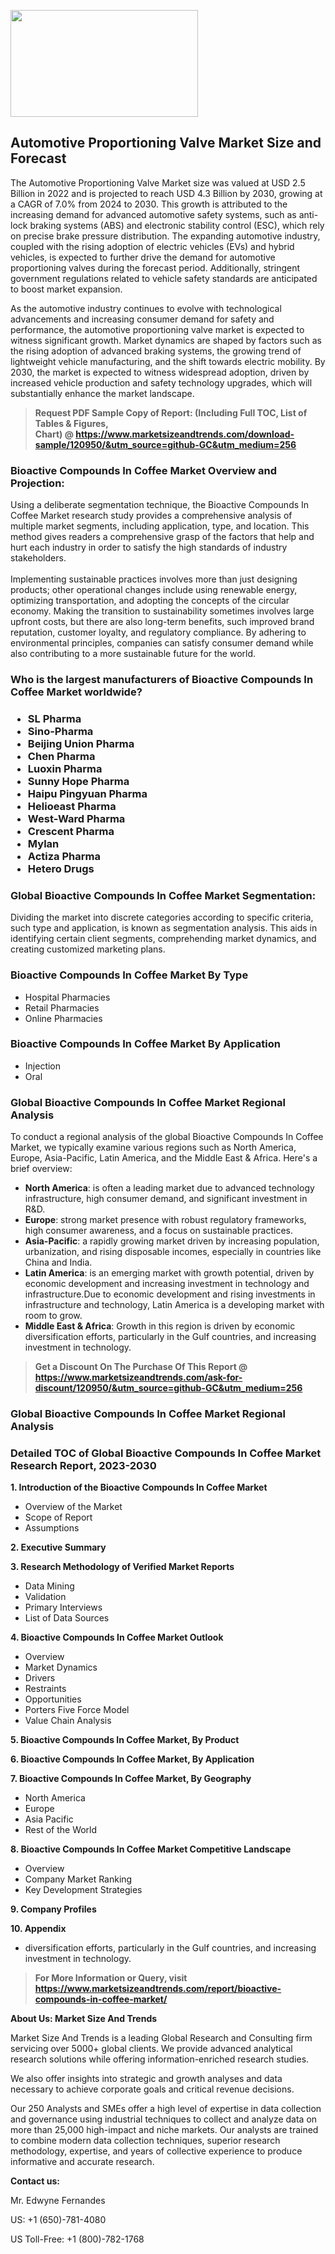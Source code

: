 <p><img class="alignnone size-medium wp-image-20088" src="https://ffe5etoiles.com/wp-content/uploads/2024/12/MST1-300x171.png" alt="" width="300" height="171" /></p><h2>Automotive Proportioning Valve Market Size and Forecast</h2><p>The Automotive Proportioning Valve Market size was valued at USD 2.5 Billion in 2022 and is projected to reach USD 4.3 Billion by 2030, growing at a CAGR of 7.0% from 2024 to 2030. This growth is attributed to the increasing demand for advanced automotive safety systems, such as anti-lock braking systems (ABS) and electronic stability control (ESC), which rely on precise brake pressure distribution. The expanding automotive industry, coupled with the rising adoption of electric vehicles (EVs) and hybrid vehicles, is expected to further drive the demand for automotive proportioning valves during the forecast period. Additionally, stringent government regulations related to vehicle safety standards are anticipated to boost market expansion.</p><p>As the automotive industry continues to evolve with technological advancements and increasing consumer demand for safety and performance, the automotive proportioning valve market is expected to witness significant growth. Market dynamics are shaped by factors such as the rising adoption of advanced braking systems, the growing trend of lightweight vehicle manufacturing, and the shift towards electric mobility. By 2030, the market is expected to witness widespread adoption, driven by increased vehicle production and safety technology upgrades, which will substantially enhance the market landscape.</p></p><blockquote id="" class=""><strong>Request PDF Sample Copy of Report: (Including Full TOC, List of Tables &amp; Figures, Chart)&nbsp;@&nbsp;<strong><a href="https://www.marketsizeandtrends.com/download-sample/120950/&utm_source=github-GC&utm_medium=256" target="_blank">https://www.marketsizeandtrends.com/download-sample/120950/&utm_source=github-GC&utm_medium=256</a></strong></strong></blockquote><h3 id="" class="">Bioactive Compounds In Coffee Market&nbsp;Overview and Projection:</h3><p id="" class="">Using a deliberate segmentation technique, the Bioactive Compounds In Coffee Market research study provides a comprehensive analysis of multiple market segments, including application, type, and location. This method gives readers a comprehensive grasp of the factors that help and hurt each industry in order to satisfy the high standards of industry stakeholders. <br /> <br />Implementing sustainable practices involves more than just designing products; other operational changes include using renewable energy, optimizing transportation, and adopting the concepts of the circular economy. Making the transition to sustainability sometimes involves large upfront costs, but there are also long-term benefits, such improved brand reputation, customer loyalty, and regulatory compliance. By adhering to environmental principles, companies can satisfy consumer demand while also contributing to a more sustainable future for the world.</p><h3 id="" class="">Who is the largest manufacturers of&nbsp;Bioactive Compounds In Coffee Market worldwide?</h3><h3 class=""><p><ul><li>SL Pharma </li><li> Sino-Pharma </li><li> Beijing Union Pharma </li><li> Chen Pharma </li><li> Luoxin Pharma </li><li> Sunny Hope Pharma </li><li> Haipu Pingyuan Pharma </li><li> Helioeast Pharma </li><li> West-Ward Pharma </li><li> Crescent Pharma </li><li> Mylan </li><li> Actiza Pharma </li><li> Hetero Drugs</li></ul></p></h3><h3 id="" class="">Global&nbsp;Bioactive Compounds In Coffee Market Segmentation:</h3><p id="" class="">Dividing the market into discrete categories according to specific criteria, such type and application, is known as segmentation analysis. This aids in identifying certain client segments, comprehending market dynamics, and creating customized marketing plans.</p><h3 id="" class="">Bioactive Compounds In Coffee Market&nbsp;By Type</h3><p><p><ul><li>Hospital Pharmacies</li><li> Retail Pharmacies</li><li> Online Pharmacies</p></li></ul></p></p><h3 id="" class="">Bioactive Compounds In Coffee Market&nbsp;By Application</h3><p class=""><p><ul><li>Injection</li><li> Oral</li></ul></p></p><h3 id="" class="">Global Bioactive Compounds In Coffee Market Regional Analysis</h3><p id="" class="">To conduct a regional analysis of the global Bioactive Compounds In Coffee Market, we typically examine various regions such as North America, Europe, Asia-Pacific, Latin America, and the Middle East &amp; Africa. Here's a brief overview:</p><ul><li><strong>North America</strong>: is often a leading market due to advanced technology infrastructure, high consumer demand, and significant investment in R&amp;D.</li><li><strong>Europe</strong>: strong market presence with robust regulatory frameworks, high consumer awareness, and a focus on sustainable practices.</li><li><strong>Asia-Pacific</strong>: a rapidly growing market driven by increasing population, urbanization, and rising disposable incomes, especially in countries like China and India.</li><li><strong>Latin America</strong>: is an emerging market with growth potential, driven by economic development and increasing investment in technology and infrastructure.Due to economic development and rising investments in infrastructure and technology, Latin America is a developing market with room to grow.</li><li><strong>Middle East &amp; Africa</strong>: Growth in this region is driven by economic diversification efforts, particularly in the Gulf countries, and increasing investment in technology.</li></ul><blockquote id="" class=""><strong>Get a Discount On The Purchase Of This Report @ <strong><a href="https://www.marketsizeandtrends.com/ask-for-discount/120950/&utm_source=github-GC&utm_medium=256" target="_blank">https://www.marketsizeandtrends.com/ask-for-discount/120950/&utm_source=github-GC&utm_medium=256</a></strong></strong></blockquote><h3 id="" class="">Global Bioactive Compounds In Coffee Market Regional Analysis</h3><h3 id="" class="">Detailed TOC of Global Bioactive Compounds In Coffee Market Research Report, 2023-2030</h3><p id="" class=""><strong>1. Introduction of the Bioactive Compounds In Coffee Market</strong></p><ul><li>Overview of the Market</li><li>Scope of Report</li><li>Assumptions</li></ul><p id="" class=""><strong>2. Executive Summary</strong></p><p id="" class=""><strong>3. Research Methodology of Verified Market Reports</strong></p><ul><li>Data Mining</li><li>Validation</li><li>Primary Interviews</li><li>List of Data Sources</li></ul><p id="" class=""><strong>4. Bioactive Compounds In Coffee Market Outlook</strong></p><ul><li>Overview</li><li>Market Dynamics</li><li>Drivers</li><li>Restraints</li><li>Opportunities</li><li>Porters Five Force Model</li><li>Value Chain Analysis</li></ul><p id="" class=""><strong>5. Bioactive Compounds In Coffee Market, By Product</strong></p><p id="" class=""><strong>6. Bioactive Compounds In Coffee Market, By Application</strong></p><p id="" class=""><strong>7. Bioactive Compounds In Coffee Market, By Geography</strong></p><ul><li>North America</li><li>Europe</li><li>Asia Pacific</li><li>Rest of the World</li></ul><p id="" class=""><strong>8. Bioactive Compounds In Coffee Market Competitive Landscape</strong></p><ul><li>Overview</li><li>Company Market Ranking</li><li>Key Development Strategies</li></ul><p id="" class=""><strong>9. Company Profiles</strong></p><p id="" class=""><strong>10. Appendix</strong></p><ul><li>diversification efforts, particularly in the Gulf countries, and increasing investment in technology.</li></ul><blockquote id="" class=""><strong>For More Information or Query, visit <strong><strong><a href="https://www.marketsizeandtrends.com/report/bioactive-compounds-in-coffee-market/" target="_blank">https://www.marketsizeandtrends.com/report/bioactive-compounds-in-coffee-market/</a></strong></strong></strong></blockquote><p id="" class=""><strong>About Us: Market Size And Trends</strong></p><p id="" class="">Market Size And Trends is a leading Global Research and Consulting firm servicing over 5000+ global clients. We provide advanced analytical research solutions while offering information-enriched research studies.</p><p id="" class="">We also offer insights into strategic and growth analyses and data necessary to achieve corporate goals and critical revenue decisions.</p><p id="" class="">Our 250 Analysts and SMEs offer a high level of expertise in data collection and governance using industrial techniques to collect and analyze data on more than 25,000 high-impact and niche markets. Our analysts are trained to combine modern data collection techniques, superior research methodology, expertise, and years of collective experience to produce informative and accurate research.</p><p id="" class=""><strong>Contact us:</strong></p><p id="" class="">Mr. Edwyne Fernandes</p><p id="" class="">US: +1 (650)-781-4080</p><p id="" class="">US Toll-Free: +1 (800)-782-1768</p>

